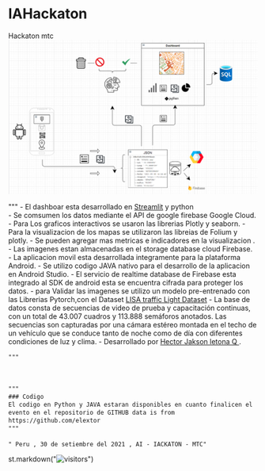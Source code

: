 # IAHackaton
Hackaton mtc
![Aquí la descripción de la imagen por si no carga](https://github.com/elextor/IAHackaton/blob/main/diagrama.png)


  """
    - El dashboar esta desarrollado en [Streamlit](https://streamlit.io/) y python    
    - Se comsumen los datos mediante el API de google firebase Google Cloud.
    - Para Los graficos interactivos se usaron las librerias Plotly y seaborn.
    - Para la visualizacion de los mapas se utilizaron las libreias de Folium y plotly.
    - Se pueden agregar mas metricas e indicadores en la visualizacion . 
    - Las imagenes estan almacenadas en el storage database cloud Firebase.
    - La aplicacion movil esta desarrollada integramente para la plataforma Android.
    - Se utilizo codigo JAVA nativo para el desarrollo de la aplicacion en Android Studio.
    - El servicio de realtime database de Firebase esta integrado al SDK de android esta se encuentra cifrada para proteger los datos.
    - para Validar las imagenes se utilizo un modelo pre-entrenado con las Librerias Pytorch,con el Dataset [LISA traffic Light Dataset](https://www.kaggle.com/mbornoe/lisa-traffic-light-dataset) 
    - La base de datos consta de secuencias de video de prueba y capacitación continuas, con un total de 43.007 cuadros y 113.888 semáforos anotados. Las secuencias son capturadas por una cámara estéreo montada en el techo de un vehículo que se conduce tanto de noche como de día con diferentes condiciones de luz y clima.
    -  Desarrollado por  [Hector Jakson letona Q ](https://www.linkedin.com/in/hector-jakson-letona-377b4b201/). 
    
    """



    """
    ### Codigo 
    El codigo en Python y JAVA estaran disponibles en cuanto finalicen el evento en el repositorio de GITHUB data is from  https://github.com/elextor
    """

    " Peru , 30 de setiembre del 2021 , AI - IACKATON - MTC"



st.markdown("![visitors](https://visitor-badge.glitch.me/badge?page_id=remingm.covid)")

